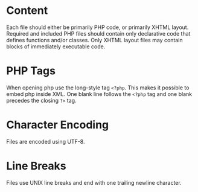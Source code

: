 Content
=======
Each file should either be primarily PHP code, or primarily XHTML layout.
Required and included PHP files should contain only declarative code that
defines functions and/or classes. Only XHTML layout files may contain
blocks of immediately executable code.

PHP Tags
========
When opening php use the long-style tag ```<?php```. This makes it possible to
embed php inside XML. One blank line follows the ```<?php``` tag and one blank
precedes the closing ```?>``` tag.

Character Encoding
==================
Files are encoded using UTF-8.

Line Breaks
===========
Files use UNIX line breaks and end with one trailing newline character.